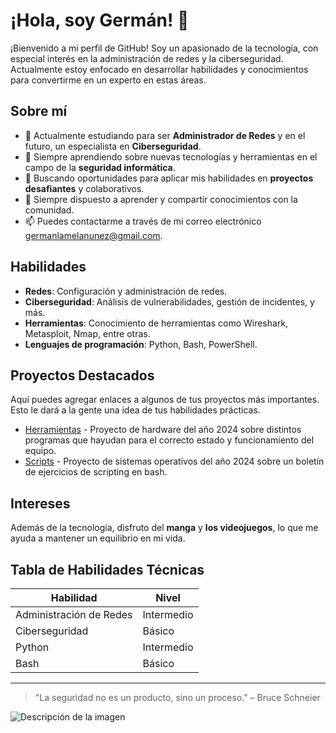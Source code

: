 # ¡Hola, soy Germán! 👋

¡Bienvenido a mi perfil de GitHub! Soy un apasionado de la tecnología, con especial interés en la administración de redes y la ciberseguridad. Actualmente estoy enfocado en desarrollar habilidades y conocimientos para convertirme en un experto en estas áreas.

## Sobre mí

- 🔭 Actualmente estudiando para ser **Administrador de Redes** y en el futuro, un especialista en **Ciberseguridad**.
- 🌱 Siempre aprendiendo sobre nuevas tecnologías y herramientas en el campo de la **seguridad informática**.
- 💼 Buscando oportunidades para aplicar mis habilidades en **proyectos desafiantes** y colaborativos.
- 💬 Siempre dispuesto a aprender y compartir conocimientos con la comunidad.
- 📫 Puedes contactarme a través de mi correo electrónico [germanlamelanunez@gmail.com](mailto:germanlamelanunez@gmail.com).

## Habilidades

- **Redes**: Configuración y administración de redes.
- **Ciberseguridad**: Análisis de vulnerabilidades, gestión de incidentes, y más.
- **Herramientas**: Conocimiento de herramientas como Wireshark, Metasploit, Nmap, entre otras.
- **Lenguajes de programación**: Python, Bash, PowerShell.

## Proyectos Destacados

Aquí puedes agregar enlaces a algunos de tus proyectos más importantes. Esto le dará a la gente una idea de tus habilidades prácticas.

- [Herramientas](https://github.com/GermanLamela/herramientas) - Proyecto de hardware del año 2024 sobre distintos programas que hayudan para el correcto estado y funcionamiento del equipo.
- [Scripts](https://github.com/GermanLamela/Scripts) - Proyecto de sistemas operativos del año 2024 sobre un boletín de ejercicios de scripting en bash.

## Intereses
Además de la tecnología, disfruto del **manga** y **los videojuegos**, lo que me ayuda a mantener un equilibrio en mi vida.

## Tabla de Habilidades Técnicas

| Habilidad           | Nivel      |
|---------------------|------------|
| Administración de Redes | Intermedio |
| Ciberseguridad      | Básico     |
| Python              | Intermedio |
| Bash                | Básico     |

-----------------------------------------------

> "La seguridad no es un producto, sino un proceso." – Bruce Schneier

![Descripción de la imagen](https://github.com/user-attachments/assets/e1693482-999e-418c-95a6-24bd5f1687be)

